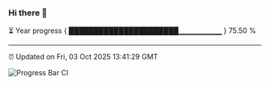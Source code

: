 ### Hi there 👋

⏳ Year progress { ██████████████████████▁▁▁▁▁▁▁▁ } 75.50 %

---

⏰ Updated on Fri, 03 Oct 2025 13:41:29 GMT

![Progress Bar CI](https://github.com/IshwaranRudhara/GIT-ACTION/workflows/Progress%20Bar%20CI/badge.svg)
